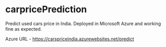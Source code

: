 # carpricePrediction
Predict used cars price in India.
Deployed in Microsoft Azure and working fine as expected.








Azure URL - https://carspriceindia.azurewebsites.net/predict
